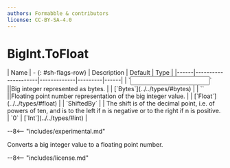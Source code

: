 ```yaml
---
authors: Formabble & contributors
license: CC-BY-SA-4.0
---
```



# BigInt.ToFloat

<div class="sh-parameters" markdown="1">
| Name | - {: #sh-flags-row} | Description | Default | Type |
|------|---------------------|-------------|---------|------|
| `<input>` ||Big integer represented as bytes. | | [`Bytes`](../../types/#bytes) |
| `<output>` ||Floating point number representation of the big integer value. | | [`Float`](../../types/#float) |
| `ShiftedBy` |  | The shift is of the decimal point, i.e. of powers of ten, and is to the left if n is negative or to the right if n is positive. | `0` | [`Int`](../../types/#int) |

</div>

--8<-- "includes/experimental.md"

Converts a big integer value to a floating point number.

--8<-- "includes/license.md"

